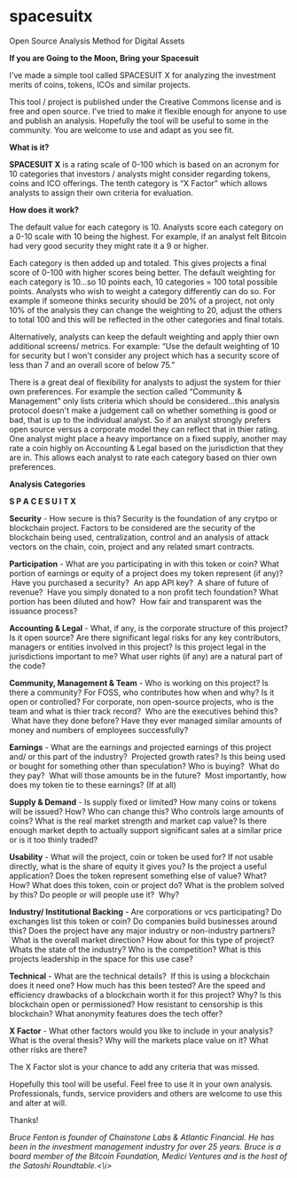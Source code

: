 # spacesuitx
Open Source Analysis Method for Digital Assets

<b>If you are Going to the Moon, Bring your Spacesuit</b>


I've made a simple tool called SPACESUIT X for analyzing the investment merits of coins, tokens, ICOs and similar projects.

This tool / project is published under the Creative Commons license and is free and open source.  I've tried to make it flexible enough for anyone to use and publish an analysis.   Hopefully the tool will be useful to some in the community.  You are welcome to use and adapt as you see fit.

<b>What is it?</b>

<b>SPACESUIT X</b> is a rating scale of 0-100 which is based on an acronym for 10 categories that investors / analysts might consider regarding tokens, coins and ICO offerings.  The tenth category is “X Factor” which allows analysts to assign their own criteria for evaluation.

<b>How does it work?</b>

The default value for each category is 10.  Analysts score each category on a 0-10 scale with 10 being the highest.  For example, if an analyst felt Bitcoin had very good security they might rate it a 9 or higher.

Each category is then added up and totaled.  This gives projects a final score of 0-100 with higher scores being better.
The default weighting for each category is 10...so 10 points each, 10 categories = 100 total possible points.  Analysts who wish to weight a category differently can do so.  For example if someone thinks security should be 20% of a project, not only 10% of the analysis they can change the weighting to 20, adjust the others to total 100 and this will be reflected in the other categories and final totals.

Alternatively, analysts can keep the default weighting and apply thier own additional screens/ metrics.  For example:  “Use the default weighting of 10 for security but I won't consider any project which has a security score of less than 7 and an overall score of below 75.”

There is a great deal of flexibility for analysts to adjust the system for thier own preferences.  For example the section called “Community & Management” only lists criteria which should be considered...this analysis protocol doesn't make a judgement call on whether something is good or bad, that is up to the individual analyst.  So if an analyst strongly prefers open source versus a corporate model they can reflect that in thier rating.  One analyst might place a heavy importance on a fixed supply, another may rate a coin highly on Accounting & Legal based on the jurisdiction that they are in.  This allows each analyst to rate each category based on thier own preferences.


<b>Analysis Categories

S P A C E S U I T   X</b>


<b>Security</b> - How secure is this?  Security is the foundation of any crytpo or blockchain project.  Factors to be considered are the security of the blockchain being used, centralization, control and an analysis of attack vectors on the chain, coin, project and any related smart contracts.

<b>Participation</b> - What are you participating in with this token or coin?  What portion of earnings or equity of a project does my token represent (if any)?  Have you purchased a security?  An app API key?  A share of future of revenue?  Have you simply donated to a non profit tech foundation?  What portion has been diluted and how?  How fair and transparent was the issuance process?

<b>Accounting & Legal</b> - What, if any, is the corporate structure of this project?  Is it open source?  Are there significant legal risks for any key contributors, managers or entities involved in this project?  Is this project legal in the jurisdictions important to me?  What user rights (if any) are a natural part of the code?

<b>Community, Management & Team</b> - Who is working on this project?  Is there a community? For FOSS, who contributes how when and why?  Is it open or controlled?  For corporate, non open-source projects, who is the team and what is thier track record?  Who are the executives behind this?  What have they done before?  Have they ever managed similar amounts of money and numbers of employees successfully? 

<b>Earnings</b> - What are the earnings and projected earnings of this project and/ or this part of the industry?  Projected growth rates? Is this being used or bought for something other than speculation? Who is buying?  What do they pay?  What will those amounts be in the future?  Most importantly, how does my token tie to these earnings? (If at all)

<b>Supply & Demand</b> - Is supply fixed or limited?  How many coins or tokens will be issued?  How?  Who can change this?  Who controls large amounts of coins?  What is the real market strength and market cap value?  Is there enough market depth to actually support significant sales at a similar price or is it too thinly traded?

<b>Usability</b> - What will the project, coin or token be used for?  If not usable directly, what is the share of equity it gives you?  Is the project a useful application?  Does the token represent something else of value?  What?  How?  What does this token, coin or project do?  What is the problem solved by this? Do people or will people use it?  Why?

<b>Industry/ Institutional Backing</b> - Are corporations or vcs participating?  Do exchanges list this token or coin?  Do companies build businesses around this?  Does the project have any major industry or non-industry partners?  What is the overall market direction?  How about for this type of project?  Whats the state of the industry?  Who is the competition?  What is this projects leadership in the space for this use case?

<b>Technical</b> - What are the technical details?  If this is using a blockchain does it need one?  How much has this been tested?  Are the speed and efficiency drawbacks of a blockchain worth it for this project?  Why?  Is this blockchain open or permissioned?  How resistant to censorship is this blockchain?  What anonymity features does the tech offer?

<b>X Factor</b> - What other factors would you like to include in your analysis?  What is the overal thesis?  Why will the markets place value on it?  What other risks are there?


The X Factor slot is your chance to add any criteria that was missed.

Hopefully this tool will be useful.  Feel free to use it in your own analysis.  Professionals, funds, service providers and others are welcome to use this and alter at will.

Thanks!


<i>Bruce Fenton is founder of Chainstone Labs & Atlantic Financial.  He has been in the investment management industry for over 25 years.  Bruce is a board member of the Bitcoin Foundation, Medici Ventures and is the host of the Satoshi Roundtable.<\i>

















